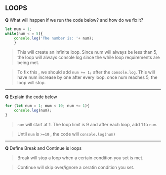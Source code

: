## LOOPS

**Q** What will happen if we run the code below? and how do we fix it? 
``` js
let num = 1;
while(num < = 5){
    console.log('The number is: '+ num);
    }
```
> This will create an infinite loop. Since num will always be less than 5, the loop will always console log since the while loop requirements are being met. 

> To fix this , we should add ```num += 1;``` after the ```console.log```. This will have num increase by one after every loop. once num reaches 5, the loop will stop.

---

**Q** Explain the code below 
``` js
for (let num = 1; num < 10; num += 1){
    console.log(num);
}
```
> ```num``` will start at 1. The loop limit is 9 and after each loop, add 1 to ```num```.

> Until ```num``` is ```>=10``` , the code will ```console.log(num)```

---

**Q** Define Break and Continue is loops

> Break will stop a loop when a certain condition you set is met. 

> Continue will skip over/ignore a ceratin condition you set. 